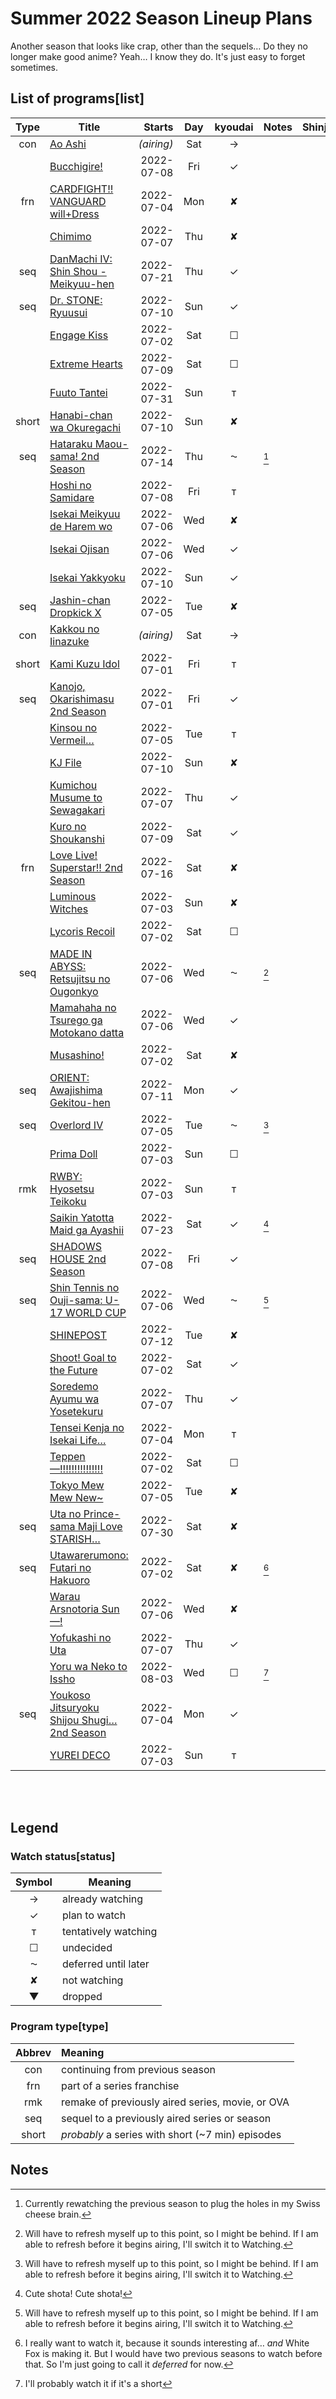 <!-- -*- st-font_size: 15; st-line_numbers: true; st-gutter: true; st-rulers: [ ]; st-tab-size: 4; st-soft-tab-size: 4; st-translate_tabs_to_spaces: false; st-use_tab_stops: true; st-word_wrap: false; st-indent_subsequent_lines: true; st-highlight_gutter: true; st-highlight_line_number: true; st-draw_whitespace: all_mixed; -*- -->


# Summer 2022 Season Lineup Plans

Another season that looks like crap, other than the sequels… Do they no longer make good anime? Yeah… I know they do. It's just
easy to forget sometimes.

## List of programs[list]

<!-- NOTE: If you wish to add notes anywhere in the table, please add them to the Notes column following your name. Use a format similar to
	the one I am using, but with your initial instead, i.e., [^s1], [^s2], etc. Then, just add them below my footnotes at the bottom,
	being sure to add a blank space between each one. -->

| Type  | Title                                                                 | Starts     | Day | kyoudai | Notes | Shinju | Notes |
| :---: | --------------------------------------------------------------------- | ---------: | :-: | :-----: | ----- | ------ | ----- |
|  con  | [Ao Ashi](https://bit.ly/3OcYkQJ)                                     | _(airing)_ | Sat |    →    |       |        |       |
|       | [Bucchigire!](https://bit.ly/3t1X4Hk)                                 | 2022-07-08 | Fri |    ✓    |       |        |       |
|  frn  | [CARDFIGHT!! VANGUARD will+Dress](https://bit.ly/3xESEsV)             | 2022-07-04 | Mon |    ✘    |       |        |       |
|       | [Chimimo](https://bit.ly/3MHvgzg)                                     | 2022-07-07 | Thu |    ✘    |       |        |       |
|  seq  | [DanMachi IV: Shin Shou - Meikyuu-hen](https://bit.ly/3xFbXCf)        | 2022-07-21 | Thu |    ✓    |       |        |       |
|  seq  | [Dr. STONE: Ryuusui](https://bit.ly/3HjXsHh)                          | 2022-07-10 | Sun |    ✓    |       |        |       |
|       | [Engage Kiss](https://bit.ly/3MHQblN)                                 | 2022-07-02 | Sat |    ☐    |       |        |       |
|       | [Extreme Hearts](https://bit.ly/3MUqKxz)                              | 2022-07-09 | Sat |    ☐    |       |        |       |
|       | [Fuuto Tantei](https://bit.ly/3ObnUoW)                                | 2022-07-31 | Sun |    ᴛ    |       |        |       |
| short | [Hanabi-chan wa Okuregachi](https://bit.ly/3mzOn3y)                   | 2022-07-10 | Sun |    ✘    |       |        |       |
|  seq  | [Hataraku Maou-sama! 2nd Season](https://bit.ly/3mIuQxL)              | 2022-07-14 | Thu |    ⁓    | [^k5] |        |       |
|       | [Hoshi no Samidare](https://bit.ly/3HelVhd)                           | 2022-07-08 | Fri |    ᴛ    |       |        |       |
|       | [Isekai Meikyuu de Harem wo](https://bit.ly/3mAysBU)                  | 2022-07-06 | Wed |    ✘    |       |        |       |
|       | [Isekai Ojisan](https://bit.ly/3MI3Jxz)                               | 2022-07-06 | Wed |    ✓    |       |        |       |
|       | [Isekai Yakkyoku](https://bit.ly/3NXvaoJ)                             | 2022-07-10 | Sun |    ✓    |       |        |       |
|  seq  | [Jashin-chan Dropkick X](https://bit.ly/3xE20Vz)                      | 2022-07-05 | Tue |    ✘    |       |        |       |
|  con  | [Kakkou no Iinazuke](https://bit.ly/3n8h87O)                          | _(airing)_ | Sat |    →    |       |        |       |
| short | [Kami Kuzu Idol](https://bit.ly/3NB2VMd)                              | 2022-07-01 | Fri |    ᴛ    |       |        |       |
|  seq  | [Kanojo, Okarishimasu 2nd Season](https://bit.ly/3HaxXbs)             | 2022-07-01 | Fri |    ✓    |       |        |       |
|       | [Kinsou no Vermeil…](https://bit.ly/3GwgCti)                          | 2022-07-05 | Tue |    ᴛ    |       |        |       |
|       | [KJ File](https://bit.ly/3NJJ11J)                                     | 2022-07-10 | Sun |    ✘    |       |        |       |
|       | [Kumichou Musume to Sewagakari](https://bit.ly/3mCOTxW)               | 2022-07-07 | Thu |    ✓    |       |        |       |
|       | [Kuro no Shoukanshi](https://bit.ly/3mzVIjA)                          | 2022-07-09 | Sat |    ✓    |       |        |       |
|  frn  | [Love Live! Superstar!! 2nd Season](https://bit.ly/3NJhKMG)           | 2022-07-16 | Sat |    ✘    |       |        |       |
|       | [Luminous Witches](https://bit.ly/3xGSWze)                            | 2022-07-03 | Sun |    ✘    |       |        |       |
|       | [Lycoris Recoil](https://bit.ly/3xFDqUs)                              | 2022-07-02 | Sat |    ☐    |       |        |       |
|  seq  | [MADE IN ABYSS: Retsujitsu no Ougonkyo](https://bit.ly/3mHEEIk)       | 2022-07-06 | Wed |    ⁓    | [^k1] |        |       |
|       | [Mamahaha no Tsurego ga Motokano datta](https://bit.ly/3mHEEIk)       | 2022-07-06 | Wed |    ✓    |       |        |       |
|       | [Musashino!](https://bit.ly/3mBMNhD)                                  | 2022-07-02 | Sat |    ✘    |       |        |       |
|  seq  | [ORIENT: Awajishima Gekitou-hen](https://bit.ly/3NG7V2b)              | 2022-07-11 | Mon |    ✓    |       |        |       |
|  seq  | [Overlord IV](https://bit.ly/3mE8g9A)                                 | 2022-07-05 | Tue |    ⁓    | [^k1] |        |       |
|       | [Prima Doll](https://bit.ly/3NFB7Gl)                                  | 2022-07-03 | Sun |    ☐    |       |        |       |
|  rmk  | [RWBY: Hyosetsu Teikoku](https://bit.ly/3He2THV)                      | 2022-07-03 | Sun |    ᴛ    |       |        |       |
|       | [Saikin Yatotta Maid ga Ayashii](https://bit.ly/3MO63TW)              | 2022-07-23 | Sat |    ✓    | [^k2] |        |       |
|  seq  | [SHADOWS HOUSE 2nd Season](https://bit.ly/3O9AHrW)                    | 2022-07-08 | Fri |    ✓    |       |        |       |
|  seq  | [Shin Tennis no Ouji-sama: U-17 WORLD CUP](https://bit.ly/3xFe3C7)    | 2022-07-06 | Wed |    ⁓    | [^k1] |        |       |
|       | [SHINEPOST](https://bit.ly/3xoPtnG)                                   | 2022-07-12 | Tue |    ✘    |       |        |       |
|       | [Shoot! Goal to the Future](https://bit.ly/3MFGBjg)                   | 2022-07-02 | Sat |    ✓    |       |        |       |
|       | [Soredemo Ayumu wa Yosetekuru](https://bit.ly/3tpH6XS)                | 2022-07-07 | Thu |    ✓    |       |        |       |
|       | [Tensei Kenja no Isekai Life…](https://bit.ly/3O9asSa)                | 2022-07-04 | Mon |    ᴛ    |       |        |       |
|       | [Teppen—!!!!!!!!!!!!!!!](https://bit.ly/3ttBkEA)                      | 2022-07-02 | Sat |    ☐    |       |        |       |
|       | [Tokyo Mew Mew New~](https://bit.ly/3zwoFEJ)                          | 2022-07-05 | Tue |    ✘    |       |        |       |
|  seq  | [Uta no Prince-sama Maji Love STARISH…](https://bit.ly/3Ow9sru)       | 2022-07-30 | Sat |    ✘    |       |        |       |
|  seq  | [Utawarerumono: Futari no Hakuoro](https://bit.ly/3aNSu9J)            | 2022-07-02 | Sat |    ✘    | [^k3] |        |       |
|       | [Warau Arsnotoria Sun—!](https://bit.ly/3HcnL1X)                      | 2022-07-06 | Wed |    ✘    |       |        |       |
|       | [Yofukashi no Uta](https://bit.ly/3NCXufI)                            | 2022-07-07 | Thu |    ✓    |       |        |       |
|       | [Yoru wa Neko to Issho](https://bit.ly/3myqzND)                       | 2022-08-03 | Wed |    ☐    | [^k4] |        |       |
|  seq  | [Youkoso Jitsuryoku Shijou Shugi… 2nd Season](https://bit.ly/3HavP3v) | 2022-07-04 | Mon |    ✓    |       |        |       |
|       | [YUREI DECO](https://bit.ly/39aU98E)                                  | 2022-07-03 | Sun |    ᴛ    |       |        |       |

<br />
<br />

## Legend

### Watch status[status]
| Symbol | Meaning              |
| :----: | -------------------- |
|   →    | already watching     |
|   ✓    | plan to watch        |
|   ᴛ    | tentatively watching |
|   ☐    | undecided            |
|   ⁓    | deferred until later |
|   ✘    | not watching         |
|   ▼    | dropped              |



### Program type[type]
| Abbrev | Meaning                                          |
| :----: | :----------------------------------------------- |
|  con   | continuing from previous season                  |
|  frn   | part of a series franchise                       |
|  rmk   | remake of previously aired series, movie, or OVA |
|  seq   | sequel to a previously aired series or season    |
| short  | _probably_ a series with short (~7 min) episodes |


## Notes

[^k1]: Will have to refresh myself up to this point, so I might be behind. If I am able to refresh before it begins airing, I'll switch it to Watching.

[^k2]: Cute shota! Cute shota!

[^k3]: I really want to watch it, because it sounds interesting af… _and_ White Fox is making it. But I would have two previous seasons to watch before that. So I'm just going to call it _deferred_ for now.

[^k4]: I'll probably watch it if it's a short

[^k5]: Currently rewatching the previous season to plug the holes in my Swiss cheese brain.
